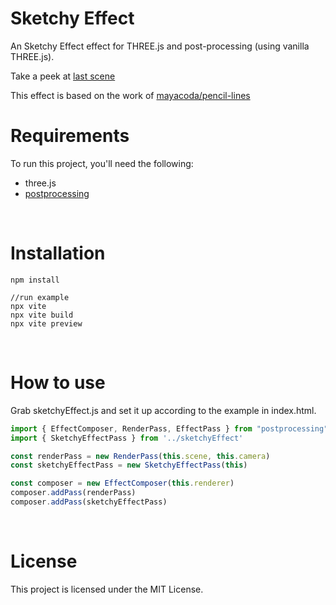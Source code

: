 # Sketchy Effect

An Sketchy Effect effect for THREE.js and post-processing (using vanilla THREE.js).

Take a peek at [last scene](https://isladjan.com/)

This effect is based on the work of [mayacoda/pencil-lines](https://github.com/mayacoda/pencil-lines)
<br />

# Requirements
To run this project, you'll need the following:
- three.js
- [postprocessing](https://github.com/pmndrs/postprocessing)
<br />


# Installation
``` 
npm install

//run example
npx vite
npx vite build
npx vite preview
```
<br />


# How to use
Grab sketchyEffect.js and set it up according to the example in index.html.
```javascript
import { EffectComposer, RenderPass, EffectPass } from "postprocessing";
import { SketchyEffectPass } from '../sketchyEffect'

const renderPass = new RenderPass(this.scene, this.camera)
const sketchyEffectPass = new SketchyEffectPass(this)

const composer = new EffectComposer(this.renderer)
composer.addPass(renderPass)
composer.addPass(sketchyEffectPass)
```
<br />

# License
This project is licensed under the MIT License.